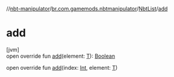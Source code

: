 //[nbt-manipulator](../../../index.md)/[br.com.gamemods.nbtmanipulator](../index.md)/[NbtList](index.md)/[add](add.md)

# add

[jvm]\
open override fun [add](add.md)(element: [T](index.md)): [Boolean](https://kotlinlang.org/api/latest/jvm/stdlib/kotlin/-boolean/index.html)

open override fun [add](add.md)(index: [Int](https://kotlinlang.org/api/latest/jvm/stdlib/kotlin/-int/index.html), element: [T](index.md))
